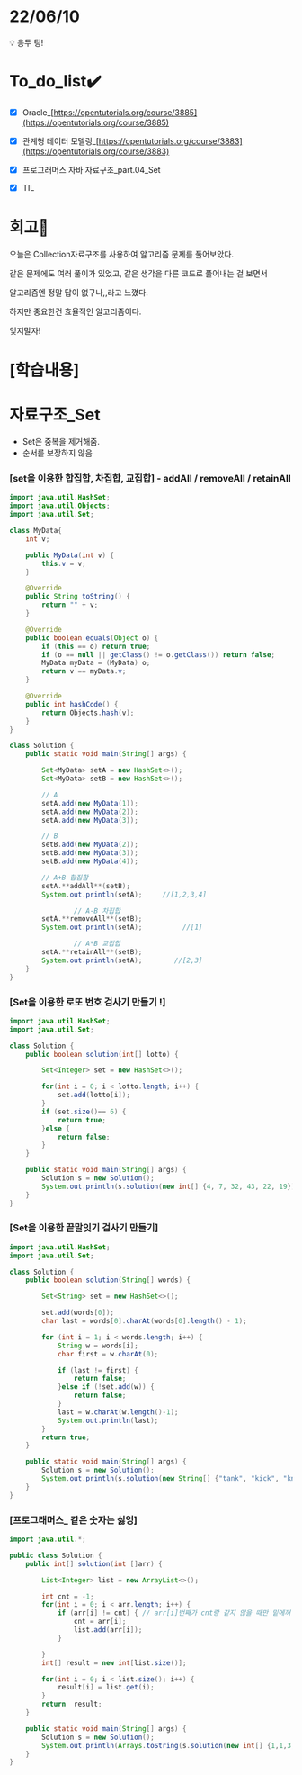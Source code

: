 # 22/06/10
<aside>
💡 응두 팅!

</aside>

# To_do_list✔️



- [x]  Oracle_[https://opentutorials.org/course/3885](https://opentutorials.org/course/3885)
- [x]  관계형 데이터 모델링_[https://opentutorials.org/course/3883](https://opentutorials.org/course/3883)
- [x]  프로그래머스 자바 자료구조_part.04_Set
- [x]  TIL



# 회고🤔

오늘은 Collection자료구조를 사용하여 알고리즘 문제를 풀어보았다.

같은 문제에도 여러 풀이가 있었고, 같은 생각을 다른 코드로 풀어내는 걸 보면서

알고리즘엔 정말 답이 없구나,,라고 느꼈다.

하지만 중요한건 효율적인 알고리즘이다.

잊지말자!

 

# [학습내용]



# 자료구조_Set

- Set은 중복을 제거해줌.
- 순서를 보장하지 않음

### [**set을 이용한 합집합, 차집합, 교집합] - addAll / removeAll / retainAll**

```java
import java.util.HashSet;
import java.util.Objects;
import java.util.Set;

class MyData{
    int v;

    public MyData(int v) {
        this.v = v;
    }

    @Override
    public String toString() {
        return "" + v;
    }

    @Override
    public boolean equals(Object o) {
        if (this == o) return true;
        if (o == null || getClass() != o.getClass()) return false;
        MyData myData = (MyData) o;
        return v == myData.v;
    }

    @Override
    public int hashCode() {
        return Objects.hash(v);
    }
}

class Solution {
    public static void main(String[] args) {

        Set<MyData> setA = new HashSet<>();
        Set<MyData> setB = new HashSet<>();

        // A
        setA.add(new MyData(1));
        setA.add(new MyData(2));
        setA.add(new MyData(3));

        // B
        setB.add(new MyData(2));
        setB.add(new MyData(3));
        setB.add(new MyData(4));

        // A+B 합집합
        setA.**addAll**(setB);
        System.out.println(setA);     //[1,2,3,4]

				// A-B 차집합
        setA.**removeAll**(setB);
        System.out.println(setA);          //[1]

				// A*B 교집합
        setA.**retainAll**(setB);
        System.out.println(setA);        //[2,3]
    }
}
```

### [Set을 이용한 로또 번호 검사기 만들기 !]

```java
import java.util.HashSet;
import java.util.Set;

class Solution {
    public boolean solution(int[] lotto) {

        Set<Integer> set = new HashSet<>();

        for(int i = 0; i < lotto.length; i++) {
            set.add(lotto[i]);
        }
        if (set.size()== 6) {
            return true;
        }else {
            return false;
        }
    }

    public static void main(String[] args) {
        Solution s = new Solution();
        System.out.println(s.solution(new int[] {4, 7, 32, 43, 22, 19}));
    }
}
```

### [Set을 이용한 끝말잇기 검사기 만들기]

```java
import java.util.HashSet;
import java.util.Set;

class Solution {
    public boolean solution(String[] words) {

        Set<String> set = new HashSet<>();

        set.add(words[0]);
        char last = words[0].charAt(words[0].length() - 1);

        for (int i = 1; i < words.length; i++) {
            String w = words[i];
            char first = w.charAt(0);

            if (last != first) {
                return false;
            }else if (!set.add(w)) {
                return false;
            }
            last = w.charAt(w.length()-1);
            System.out.println(last);
        }
        return true;
    }

    public static void main(String[] args) {
        Solution s = new Solution();
        System.out.println(s.solution(new String[] {"tank", "kick", "know", "wheel", "land", "dream"}));
    }
}
```

### [프로그래머스_ 같은 숫자는 싫엉]

```java
import java.util.*;

public class Solution {
    public int[] solution(int []arr) {

        List<Integer> list = new ArrayList<>();

        int cnt = -1;
        for(int i = 0; i < arr.length; i++) {
            if (arr[i] != cnt) { // arr[i]번째가 cnt랑 같지 않을 때만 밑에꺼 실행.
                cnt = arr[i];
                list.add(arr[i]);
            }

        }
        int[] result = new int[list.size()];

        for(int i = 0; i < list.size(); i++) {
            result[i] = list.get(i);
        }
        return  result;
    }

    public static void main(String[] args) {
        Solution s = new Solution();
        System.out.println(Arrays.toString(s.solution(new int[] {1,1,3,3,0,1,1})));
    }
}
```

